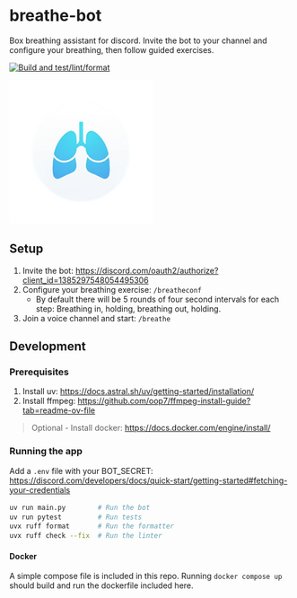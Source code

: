 # breathe-bot

Box breathing assistant for discord. Invite the bot to your channel and configure your breathing, then follow guided exercises.

[![Build and test/lint/format](https://github.com/nickjmiller/breathe-bot/actions/workflows/python-app.yml/badge.svg)](https://github.com/nickjmiller/breathe-bot/actions/workflows/python-app.yml)

![Logo](assets/logo_256.png?raw=true "Logo")

## Setup

1. Invite the bot: https://discord.com/oauth2/authorize?client_id=1385297548054495306
1. Configure your breathing exercise: `/breatheconf`
    * By default there will be 5 rounds of four second intervals for each step: Breathing in, holding, breathing out, holding.
1. Join a voice channel and start: `/breathe`

## Development

### Prerequisites
1. Install uv: https://docs.astral.sh/uv/getting-started/installation/
1. Install ffmpeg: https://github.com/oop7/ffmpeg-install-guide?tab=readme-ov-file

> Optional - Install docker: https://docs.docker.com/engine/install/

### Running the app

Add a `.env` file with your BOT_SECRET: https://discord.com/developers/docs/quick-start/getting-started#fetching-your-credentials

```bash
uv run main.py        # Run the bot
uv run pytest         # Run tests
uvx ruff format       # Run the formatter
uvx ruff check --fix  # Run the linter
```

#### Docker

A simple compose file is included in this repo. Running `docker compose up` should build and run the dockerfile included here.
